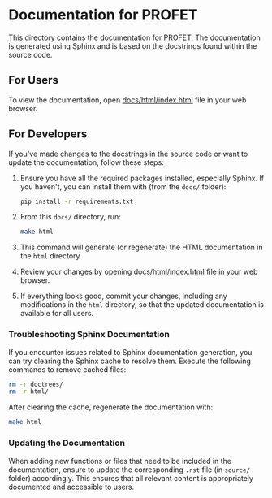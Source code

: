 # Documentation for PROFET

This directory contains the documentation for PROFET. The documentation is generated using Sphinx and is based on the docstrings found within the source code.

## For Users

To view the documentation, open <a href="docs/html/index.html" target="_blank">docs/html/index.html</a> file in your web browser.

## For Developers

If you've made changes to the docstrings in the source code or want to update the documentation, follow these steps:

1. Ensure you have all the required packages installed, especially Sphinx. If you haven't, you can install them with (from the `docs/` folder):
   ```bash
   pip install -r requirements.txt
   ```

2. From this `docs/` directory, run:
   ```bash
   make html
   ```

3. This command will generate (or regenerate) the HTML documentation in the `html` directory.
   
4. Review your changes by opening <a href="docs/html/index.html" target="_blank">docs/html/index.html</a> file in your web browser.

5. If everything looks good, commit your changes, including any modifications in the `html` directory, so that the updated documentation is available for all users.


### Troubleshooting Sphinx Documentation

If you encounter issues related to Sphinx documentation generation, you can try clearing the Sphinx cache to resolve them. Execute the following commands to remove cached files:

```bash
rm -r doctrees/ 
rm -r html/
```

After clearing the cache, regenerate the documentation with:

```bash
make html
```

### Updating the Documentation

When adding new functions or files that need to be included in the documentation, ensure to update the corresponding `.rst` file (in `source/` folder) accordingly. This ensures that all relevant content is appropriately documented and accessible to users.